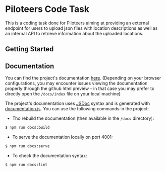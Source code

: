 # Piloteers Code Task

This is a coding task done for Piloteers aiming at providing an external endpoint for users to upload json files with
 location descriptions as well as an internal API to retrieve information about the uploaded locations.

## Getting Started 

## Documentation

You can find the project's documentation [here](http://htmlpreview.github.io/?https://github.com/OliverSieweke/piloteers-code-task/blob/master/docs/index.html). (Depending on your browser configurations, you may encounter issues viewing the 
documentation properly through the github html preview - in that case you may prefer to directly open the `/docs/index` file on your local machine)

The project's documentation uses [JSDoc](http://usejsdoc.org/index.html) syntax and is generated with [documentation.js](https://documentation.js.org/).
You can use the following commands in the project:

- Tho rebuild the documentation (then available in the `/docs` directory):
```bash
$ npm run docs:build
```

- To serve the documentation locally on port 4001:
```bash
$ npm run docs:serve
```

- To check the documentation syntax:
```bash
$ npm run docs:lint
```
